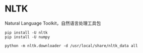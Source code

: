 # NLTK

Natural Language Toolkit，自然语言处理工具包

```
pip install -U nltk
pip install -U numpy
```

```
python -m nltk.downloader -d /usr/local/share/nltk_data all
```
